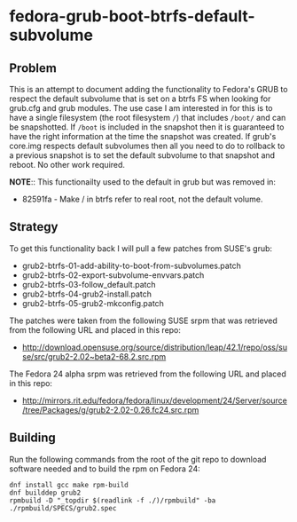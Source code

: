 fedora-grub-boot-btrfs-default-subvolume
========================================

Problem
-------

This is an attempt to document adding the functionality to Fedora's
GRUB to respect the default subvolume that is set on a btrfs FS when
looking for grub.cfg and grub modules. The use case I am interested in
for this is to have a single filesystem (the root filesystem `/`) that
includes `/boot/` and can be snapshotted. If `/boot` is included in the
snapshot then it is guaranteed to have the right information at the
time the snapshot was created. If grub's core.img respects default
subvolumes then all you need to do to rollback to a previous snapshot
is to set the default subvolume to that snapshot and reboot. No other
work required.

**NOTE**:: This functionailty used to the default in grub but was removed in:
- 82591fa - Make / in btrfs refer to real root, not the default volume.

Strategy
--------

To get this functionality back I will pull a few patches from SUSE's grub:

- grub2-btrfs-01-add-ability-to-boot-from-subvolumes.patch
- grub2-btrfs-02-export-subvolume-envvars.patch
- grub2-btrfs-03-follow_default.patch
- grub2-btrfs-04-grub2-install.patch
- grub2-btrfs-05-grub2-mkconfig.patch

The patches were taken from the following SUSE srpm that was retrieved
from the following URL and placed in this repo:

- http://download.opensuse.org/source/distribution/leap/42.1/repo/oss/suse/src/grub2-2.02~beta2-68.2.src.rpm

The Fedora 24 alpha srpm was retrieved from the following URL and placed in
this repo:

- http://mirrors.rit.edu/fedora/fedora/linux/development/24/Server/source/tree/Packages/g/grub2-2.02-0.26.fc24.src.rpm

Building
--------

Run the following commands from the root of the git repo to download software needed 
and to build the rpm on Fedora 24:

```
dnf install gcc make rpm-build
dnf builddep grub2
rpmbuild -D "_topdir $(readlink -f ./)/rpmbuild" -ba ./rpmbuild/SPECS/grub2.spec
```



